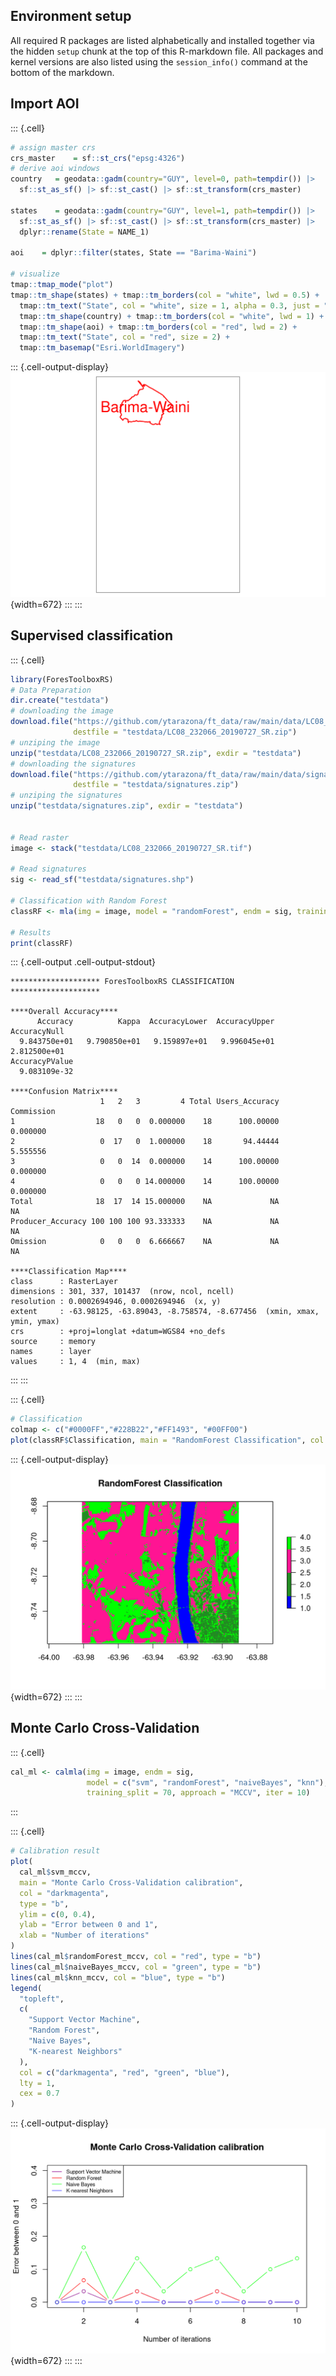 



## Environment setup

All required R packages are listed alphabetically and installed together via the hidden `setup` chunk at the top of this R-markdown file. All packages and kernel versions are also listed using the `session_info()` command at the bottom of the markdown.

## Import AOI



::: {.cell}

```{.r .cell-code}
# assign master crs
crs_master    = sf::st_crs("epsg:4326")
# derive aoi windows
country   = geodata::gadm(country="GUY", level=0, path=tempdir()) |>
  sf::st_as_sf() |> sf::st_cast() |> sf::st_transform(crs_master)

states    = geodata::gadm(country="GUY", level=1, path=tempdir()) |>
  sf::st_as_sf() |> sf::st_cast() |> sf::st_transform(crs_master) |>
  dplyr::rename(State = NAME_1)

aoi    = dplyr::filter(states, State == "Barima-Waini") 

# visualize
tmap::tmap_mode("plot")
tmap::tm_shape(states) + tmap::tm_borders(col = "white", lwd = 0.5) +
  tmap::tm_text("State", col = "white", size = 1, alpha = 0.3, just = "bottom") +
  tmap::tm_shape(country) + tmap::tm_borders(col = "white", lwd = 1) +
  tmap::tm_shape(aoi) + tmap::tm_borders(col = "red", lwd = 2) +
  tmap::tm_text("State", col = "red", size = 2) +
  tmap::tm_basemap("Esri.WorldImagery")
```

::: {.cell-output-display}
![](02-lulc-classification_files/figure-html/unnamed-chunk-1-1.png){width=672}
:::
:::



## Supervised classification



::: {.cell}

```{.r .cell-code}
library(ForesToolboxRS)
# Data Preparation
dir.create("testdata")
# downloading the image
download.file("https://github.com/ytarazona/ft_data/raw/main/data/LC08_232066_20190727_SR.zip",
              destfile = "testdata/LC08_232066_20190727_SR.zip")
# unziping the image
unzip("testdata/LC08_232066_20190727_SR.zip", exdir = "testdata")
# downloading the signatures
download.file("https://github.com/ytarazona/ft_data/raw/main/data/signatures.zip",
              destfile = "testdata/signatures.zip")
# unziping the signatures
unzip("testdata/signatures.zip", exdir = "testdata")


# Read raster
image <- stack("testdata/LC08_232066_20190727_SR.tif")

# Read signatures
sig <- read_sf("testdata/signatures.shp")

# Classification with Random Forest
classRF <- mla(img = image, model = "randomForest", endm = sig, training_split = 80)

# Results
print(classRF)
```

::: {.cell-output .cell-output-stdout}

```
******************** ForesToolboxRS CLASSIFICATION ********************

****Overall Accuracy****
      Accuracy          Kappa  AccuracyLower  AccuracyUpper   AccuracyNull 
  9.843750e+01   9.790850e+01   9.159897e+01   9.996045e+01   2.812500e+01 
AccuracyPValue 
  9.083109e-32 

****Confusion Matrix****
                    1   2   3         4 Total Users_Accuracy Commission
1                  18   0   0  0.000000    18      100.00000   0.000000
2                   0  17   0  1.000000    18       94.44444   5.555556
3                   0   0  14  0.000000    14      100.00000   0.000000
4                   0   0   0 14.000000    14      100.00000   0.000000
Total              18  17  14 15.000000    NA             NA         NA
Producer_Accuracy 100 100 100 93.333333    NA             NA         NA
Omission            0   0   0  6.666667    NA             NA         NA

****Classification Map****
class      : RasterLayer 
dimensions : 301, 337, 101437  (nrow, ncol, ncell)
resolution : 0.0002694946, 0.0002694946  (x, y)
extent     : -63.98125, -63.89043, -8.758574, -8.677456  (xmin, xmax, ymin, ymax)
crs        : +proj=longlat +datum=WGS84 +no_defs 
source     : memory
names      : layer 
values     : 1, 4  (min, max)
```


:::
:::

::: {.cell}

```{.r .cell-code}
# Classification
colmap <- c("#0000FF","#228B22","#FF1493", "#00FF00")
plot(classRF$Classification, main = "RandomForest Classification", col = colmap, axes = TRUE)#
```

::: {.cell-output-display}
![](02-lulc-classification_files/figure-html/unnamed-chunk-3-1.png){width=672}
:::
:::



## Monte Carlo Cross-Validation



::: {.cell}

```{.r .cell-code}
cal_ml <- calmla(img = image, endm = sig,
                 model = c("svm", "randomForest", "naiveBayes", "knn"),
                 training_split = 70, approach = "MCCV", iter = 10)
```
:::

::: {.cell}

```{.r .cell-code}
# Calibration result
plot(
  cal_ml$svm_mccv,
  main = "Monte Carlo Cross-Validation calibration",
  col = "darkmagenta",
  type = "b",
  ylim = c(0, 0.4),
  ylab = "Error between 0 and 1",
  xlab = "Number of iterations"
)
lines(cal_ml$randomForest_mccv, col = "red", type = "b")
lines(cal_ml$naiveBayes_mccv, col = "green", type = "b")
lines(cal_ml$knn_mccv, col = "blue", type = "b")
legend(
  "topleft",
  c(
    "Support Vector Machine",
    "Random Forest",
    "Naive Bayes",
    "K-nearest Neighbors"
  ),
  col = c("darkmagenta", "red", "green", "blue"),
  lty = 1,
  cex = 0.7
)
```

::: {.cell-output-display}
![](02-lulc-classification_files/figure-html/unnamed-chunk-5-1.png){width=672}
:::
:::